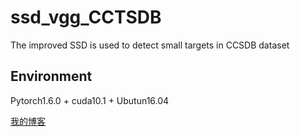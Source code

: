 ssd_vgg_CCTSDB
======

The improved SSD is used to detect small targets in CCSDB dataset


Environment
---------
Pytorch1.6.0 + cuda10.1 + Ubutun16.04

[我的博客](https://www.zhihu.com/people/gui-gui-80-60 "悬停显示") 
